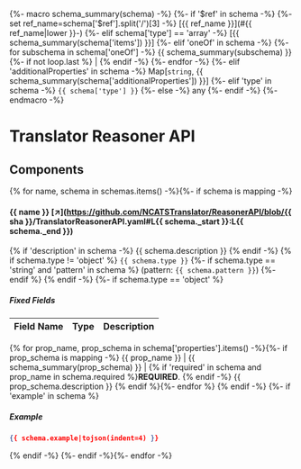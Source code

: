 {%- macro schema_summary(schema) -%}
    {%- if '$ref' in schema -%}
        {%- set ref_name=schema['$ref'].split('/')[3] -%}
        [{{ ref_name }}](#{{ ref_name|lower }}-)
    {%- elif schema['type'] == 'array' -%}
        [{{ schema_summary(schema['items']) }}]
    {%- elif 'oneOf' in schema -%}
        {%- for subschema in schema['oneOf'] -%}
            {{ schema_summary(subschema) }}
            {%- if not loop.last %} \| {% endif -%}
        {%- endfor -%}
    {%- elif 'additionalProperties' in schema -%}
        Map[`string`, {{ schema_summary(schema['additionalProperties']) }}]
    {%- elif 'type' in schema -%}
        `{{ schema['type'] }}`
    {%- else -%}
        any
    {%- endif -%}
{%- endmacro -%}

# Translator Reasoner API

## Components

{% for name, schema in schemas.items() -%}{%- if schema is mapping -%}
#### {{ name }} [↗](https://github.com/NCATSTranslator/ReasonerAPI/blob/{{ sha }}/TranslatorReasonerAPI.yaml#L{{ schema._start }}:L{{ schema._end }})

{% if 'description' in schema -%}
{{ schema.description }}
{% endif -%}
{% if schema.type != 'object' %}
`{{ schema.type }}`
{%- if schema.type == 'string' and 'pattern' in schema %} (pattern: `{{ schema.pattern }}`)
{%- endif %}
{% endif -%}
{%- if schema.type == 'object' %}
##### Fixed Fields

Field Name | Type | Description
---|:---:|---
{% for prop_name, prop_schema in schema['properties'].items() -%}{%- if prop_schema is mapping -%}
    {{ prop_name }} | {{ schema_summary(prop_schema) }} | {% if 'required' in schema and prop_name in schema.required %}**REQUIRED**. {% endif -%}
    {{ prop_schema.description }}
{% endif %}{%- endfor %}
{% endif -%}
{%- if 'example' in schema %}
##### Example

```json
{{ schema.example|tojson(indent=4) }}
```

{% endif -%}
{%- endif -%}{%- endfor -%}
